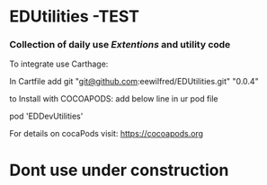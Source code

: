 # EDUtilities -TEST

### Collection of daily use *Extentions* and utility code

To integrate use Carthage:

In Cartfile add
git "git@github.com:eewilfred/EDUtilities.git" "0.0.4"

to Install with COCOAPODS:
 add below line in ur pod file 
 
 pod 'EDDevUtilities'
 
 For details on cocaPods visit:
 https://cocoapods.org


# Dont use under construction
